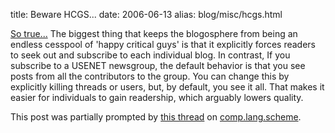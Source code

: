 title: Beware HCGS...
date: 2006-06-13
alias: blog/misc/hcgs.html

<a
href="http://dilbertblog.typepad.com/the_dilbert_blog/2006/04/helpful_critica.html">So
true...</a> The biggest thing that keeps the blogosphere from being an
endless cesspool of 'happy critical guys' is that it explicitly forces
readers to seek out and subscribe to each individual blog. In
contrast, If you subscribe to a USENET newsgroup, the default behavior
is that you see posts from all the contributors to the group. You can
change this by explicitly killing threads or users, but, by default,
you see it all. That makes it easier for individuals to gain
readership, which arguably lowers quality.

This post was partially prompted by <a
href="http://groups.google.com/group/comp.lang.scheme/browse_thread/thread/1bf286ccda2ff76f/3857708f31a40104#3857708f31a40104">this
thread</a> on <a
href="http://groups.google.com/group/comp.lang.scheme">comp.lang.scheme</a>.
